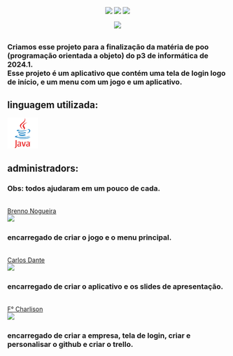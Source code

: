 <p align="center" ><img  src = "https://github.com/7oSkaaa/7oSkaaa/blob/main/Images/about_me.gif?raw=true" width = 100px>
 <img  src = "https://github.com/7oSkaaa/7oSkaaa/blob/main/Images/about_me.gif?raw=true" width = 100px>
 <img  src = "https://github.com/7oSkaaa/7oSkaaa/blob/main/Images/about_me.gif?raw=true" width = 100px>
</p>

<p align="center"> <a href="https://github.com/DenverCoder1/readme-typing-svg">
<img src="https://readme-typing-svg.herokuapp.com?font=Time+New+Roman&color=FFFFFF&size=25&center=true&vCenter=true&width=600&height=100&lines=Olá!+somos+as+company+eagles;Sejam+bem+vindos+ao+perfil+da+CyberTec!">
</a>
</p>

##
<h3>
 Criamos esse projeto para a finalização da matéria de poo (programação orientada a objeto) do p3 de informática de 2024.1.
 <br>
Esse projeto é um aplicativo que contém uma tela de login logo de início, e um menu com um jogo e um aplicativo.
</h3>

<h2>linguagem utilizada:</h2>
<div>
    <img height="70" src="https://raw.githubusercontent.com/devicons/devicon/55609aa5bd817ff167afce0d965585c92040787a/icons/java/java-original-wordmark.svg"/>
</div>

##
<h2 align = "">administradors:</h2>
<h3>Obs: todos ajudaram em um pouco de cada.</h3>
<br>
<a href = "https://github.com/Brenno030">Brenno Nogueira</a>
<div>
 <img height="200" src="https://avatars.githubusercontent.com/u/159565883?v=4"/>
</div>
    <h3>encarregado de criar o jogo e o menu principal.</h3>
<br>
<a href = "https://github.com/DantedSousa">Carlos Dante</a>
<div>
 <img height="200" src="https://avatars.githubusercontent.com/u/97960610?v=4"/>
</div>
    <h3>encarregado de criar o aplicativo e os slides  de apresentação.</h3>
<br>
<a href = "https://github.com/charlisonsantos">F° Charlison</a>
<div>
 <img height="200" src="https://avatars.githubusercontent.com/u/159429882?v=4"/>
</div>
    <h3>encarregado de criar a empresa, tela de login, criar e personalisar o github e criar o trello.</h3>

